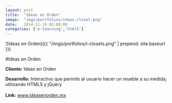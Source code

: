 ```yaml
---
layout:	post
title:	"Ideas en Orden"
image:	"imgs/portfolios/ideas-closet.png"
date:   2014-11-19 03:00:00
categories: ['e-learning','html5']
---
```

![Ideas en Orden]({{ "/imgs/portfolios/i-closets.png" | prepend: site.baseurl }})

#Ideas en Orden

**Cliente:** Ideas en Orden

**Desarrollo:** Interactivo que permite al usuario hacer un mueble a su medida, utilizando HTML5 y jQuery
<br><br>
**Link:**
<a class="link" href="http://ideasenorden.mx/" target="blank"> www.ideasenorden.mx</a>